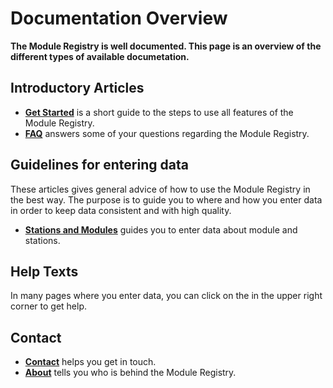 ﻿# Documentation Overview
**The Module Registry is well documented. 
This page is an overview of the different types of available documetation.**

## Introductory Articles

- [**Get Started**](Content/articles-getstarted) is a short guide to the steps to use all features of the Module Registry.
- [**FAQ**](Content/articles-FAQ) answers some of your questions regarding the Module Registry.

## Guidelines for entering data
These articles gives general advice of how to use the Module Registry in the best way.
The purpose is to guide you to where and how you enter data in order
to keep data consistent and with high quality.
- [**Stations and Modules**](Content/articles-modulesandstations) guides you to enter data about module and stations.

## Help Texts
In many pages where you enter data, you can click on the <span class="fa fa-question-circle"></span> in the upper right corner to get help.

## Contact
- [**Contact**](Contact) helps you get in touch.
- [**About**](About) tells you who is behind the Module Registry.
